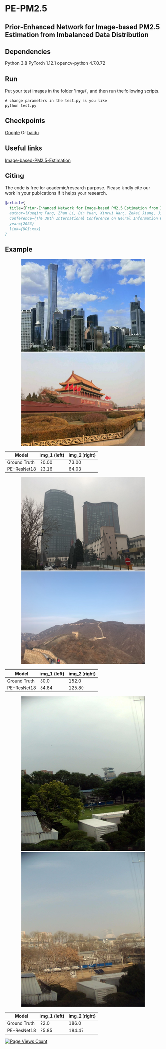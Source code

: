 # PE-PM2.5

## Prior-Enhanced Network for Image-based PM2.5 Estimation from Imbalanced Data Distribution 

## Dependencies
Python 3.8
PyTorch 1.12.1
opencv-python 4.7.0.72

## Run

Put your test images in the folder 'imgs/', and then run the following scripts.

```shell
# change parameters in the test.py as you like
python test.py
```

## Checkpoints

[Google](https://drive.google.com/drive/folders/1oE67ZCw2hnKZP_HewZEqq82bwNBchz3D?usp=drive_link)
Or
[baidu](https://pan.baidu.com/s/1O_nMib7ljTl928aFQaee6A?pwd=k9vn)

## Useful links

[Image-based-PM2.5-Estimation](https://github.com/qing-xue/Image-based-PM2.5-Estimation)

## Citing 

The code is free for academic/research purpose. Please kindly cite our work in your publications if it helps your research.  

```BibTeX
@article{
  title={Prior-Enhanced Network for Image-based PM2.5 Estimation from Imbalanced Data Distribution},
  author={Xueqing Fang, Zhan Li, Bin Yuan, Xinrui Wang, Zekai Jiang, Jianliang Zeng and Qingliang Chen},
  conference={The 30th International Conference on Neural Information Processing (ICONIP)},
  year={2023}
  link={DOI:xxx}
}
```

## Example

<div align=center>
<center class="half">
    <img src="./imgs/P18_20.png" width="400" height="300"/>
    <img src="./imgs/p3_73.jpg" width="400" height="300"/>
</center>

|  Model   | img_1 (left)  |  img_2 (right)
|  ----  | ----  |  ----
| Ground Truth  | 20.00 |  73.00
| PE-ResNet18  | 23.16 |  64.03

<center class="half">
    <img src="./imgs/p18_80.jpg" width="400" height="300"/>
    <img src="./imgs/P8_152.png" width="400" height="300"/>
</center>

|  Model   | img_1 (left)  |  img_2 (right)
|  ----  | ----  |  ----
| Ground Truth  | 80.0 |  152.0
| PE-ResNet18  | 84.84 |  125.80

<center class="half">
    <img src="./imgs/Beijing_20190530051212642_PM=22.jpg" width="400" height="500"/>
    <img src="./imgs/Beijing_20191209132043910_PM=186.jpg" width="400" height="500"/>
</center>

|  Model   | img_1 (left)  |  img_2 (right)
|  ----  | ----  |  ----
| Ground Truth  | 22.0 |  186.0
| PE-ResNet18  | 25.85 |  184.47

</div>


[![Page Views Count](https://badges.toozhao.com/badges/01F0MPA6GQQXGBJSVKT85C4PKT/green.svg)](https://badges.toozhao.com/stats/01F0MPA6GQQXGBJSVKT85C4PKT "Get your own page views count badge on badges.toozhao.com")

